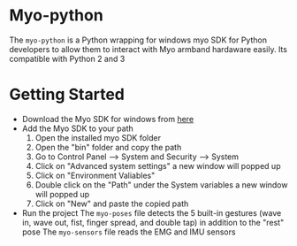 # Myo-python
The `myo-python` is a Python wrapping for windows myo SDK for Python developers to allow them to interact with Myo armband hardaware easily. Its compatible with Python 2 and 3

# Getting Started
* Download the Myo SDK for windows from [here](https://drive.google.com/open?id=1W9d6LjeIR_TAojWxxZov8X5kI3qDDEh4)
* Add the Myo SDK to your path
    1. Open the installed myo SDK folder
    2. 	Open the "bin" folder and copy the path
    3. 	Go to Control Panel --> System and Security --> System
    4. 	Click on "Advanced system settings" a new window will popped up
    5. 	Click on "Environment Valiables"
    6. 	Double click on the "Path" under the System variables a new window will popped up
    7. 	Click on "New" and paste the copied path
* Run the project
The `myo-poses` file detects the 5 built-in gestures (wave in, wave out, fist, finger spread, and double tap) in addition to the "rest" pose
The `myo-sensors` file reads the EMG and IMU sensors
